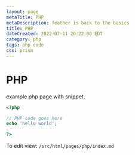 ```yaml
---
layout: page
metaTitle: PHP
metaDescription: feather is back to the basics
title: PHP
dateCreated: 2022-07-11 20:22:00 EDT
category: php
tags: php code
css: prism
---
```


# PHP

example php page with snippet.

```php
<?php

// PHP code goes here
echo 'hello world';

?>
```

To edit view: `/src/html/pages/php/index.md`
